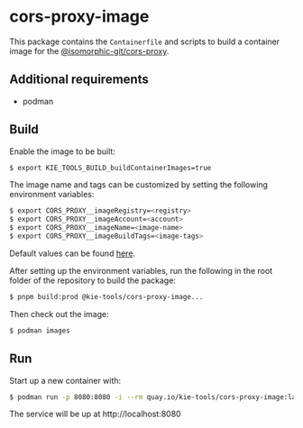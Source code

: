 # cors-proxy-image

This package contains the `Containerfile` and scripts to build a container image for the [@isomorphic-git/cors-proxy](https://github.com/isomorphic-git/cors-proxy).

## Additional requirements

- podman

## Build

Enable the image to be built:

```bash
$ export KIE_TOOLS_BUILD_buildContainerImages=true
```

The image name and tags can be customized by setting the following environment variables:

```bash
$ export CORS_PROXY__imageRegistry=<registry>
$ export CORS_PROXY__imageAccount=<account>
$ export CORS_PROXY__imageName=<image-name>
$ export CORS_PROXY__imageBuildTags=<image-tags>
```

Default values can be found [here](../build-env/index.js).

After setting up the environment variables, run the following in the root folder of the repository to build the package:

```bash
$ pnpm build:prod @kie-tools/cors-proxy-image...
```

Then check out the image:

```bash
$ podman images
```

## Run

Start up a new container with:

```bash
$ podman run -p 8080:8080 -i --rm quay.io/kie-tools/cors-proxy-image:latest
```

The service will be up at http://localhost:8080
